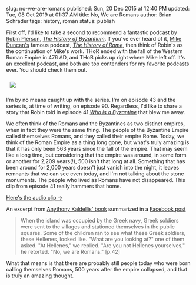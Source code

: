 slug: no-we-are-romans
published: Sun, 20 Dec 2015 at 12:40 PM
updated: Tue, 08 Oct 2019 at 01:37 AM
title: No, We are Romans
author: Brian Schrader
tags: history, roman 
status: publish

First off, I'd like to take a second to recommend a fantastic podcast by [Robin Pierson][1], [*The History of Byzantium*][2]. If you've ever heard of it, [Mike Duncan's][3] famous podcast, [*The History of Rome*][4], then think of Robin's as the continuation of Mike's work. THoR ended with the fall of the Western Roman Empire in 476 AD, and THoB picks up right where Mike left off. It's an excellent podcast, and both are top contenders for my favorite podcasts ever. You should check them out.

[1]: https://twitter.com/byzantiumcast
[2]: http://thehistoryofbyzantium.com
[3]: https://twitter.com/mikeduncan
[4]: http://thehistoryofrome.typepad.com

<img class="image-right" style="padding:10px;"
    src="http://brianschrader.com/images/blog/thob.jpeg" />

I'm by no means caught up with the series. I'm on episode 43 and the series is, at time of writing, on episode 90. Regardless, I'd like to share a story that Robin told in episode 41 [*Who is a Byzantine*][5] that blew me away.

We often think of the Romans and the Byzantines as two distinct empires, when in fact they were the same thing. The people of the Byzantine Empire called themselves Romans, and they called their empire Rome. Today, we think of the  Roman Empire as a thing long gone, but what's truly amazing is that it has only been 563 years since the fall of the empire. That may seem like a long time, but considering that the empire was around, in some form or another for 2,209 years(!), 500 isn't that long at all. Something that has been around for 2,000 years doesn't just vanish into the night, it leaves remnants that we can see even today, and I'm not talking about the stone monuments. The people who lived as Romans have not disappeared. This clip from episode 41 really hammers that home.

[5]: http://thehistoryofbyzantium.com/2013/12/21/episode-41-who-is-a-byzantine/

[Here's the audio clip &#8594;](../../audio/no_we_are_romans.mp3)

An excerpt from [Anythony Kaldellis' book][6] summarized in a [Facebook
post][7]
> When the island was occupied by the Greek navy, Greek soldiers were sent to the villages and stationed themselves in the public squares. Some of the children ran to see what these Greek soldiers, these Hellenes, looked like. "What are you looking at?" one of them asked. "At Hellenes," we replied. "Are you not Hellenes yourselves," he retorted. "No, we are Romans." [p.42]

What that means is that there are probably still people today who were born calling themselves Romans, 500 years after the empire collapsed, and that is  truly an amazing thought.

[6]: http://www.amazon.com/Hellenism-Byzantium-Transformations-Reception-Classical/dp/0521876885
[7]: https://www.facebook.com/notes/tasios-kotakis/hellenism-in-byzantium-the-transformations-of-greek-identity-and-the-reception-o/232480986962419/

